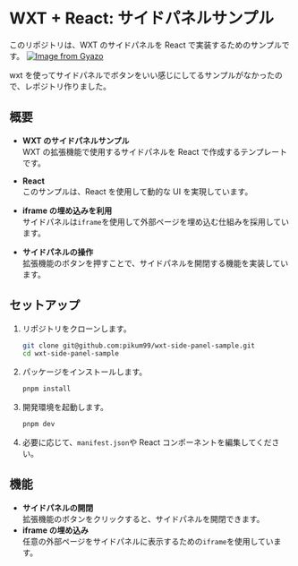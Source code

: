 # WXT + React: サイドパネルサンプル

このリポジトリは、WXT のサイドパネルを React で実装するためのサンプルです。
[![Image from Gyazo](https://i.gyazo.com/2c55fc4bab47eea9553db9abef942678.gif)](https://gyazo.com/2c55fc4bab47eea9553db9abef942678)

wxt を使ってサイドパネルでボタンをいい感じにしてるサンプルがなかったので、レポジトリ作りました。

## 概要

- **WXT のサイドパネルサンプル**  
  WXT の拡張機能で使用するサイドパネルを React で作成するテンプレートです。
- **React**  
  このサンプルは、React を使用して動的な UI を実現しています。

- **iframe の埋め込みを利用**  
  サイドパネルは`iframe`を使用して外部ページを埋め込む仕組みを採用しています。

- **サイドパネルの操作**  
  拡張機能のボタンを押すことで、サイドパネルを開閉する機能を実装しています。

## セットアップ

1. リポジトリをクローンします。

   ```bash
   git clone git@github.com:pikum99/wxt-side-panel-sample.git
   cd wxt-side-panel-sample
   ```

2. パッケージをインストールします。

   ```bash
   pnpm install
   ```

3. 開発環境を起動します。

   ```bash
   pnpm dev
   ```

4. 必要に応じて、`manifest.json`や React コンポーネントを編集してください。

## 機能

- **サイドパネルの開閉**  
  拡張機能のボタンをクリックすると、サイドパネルを開閉できます。
- **iframe の埋め込み**  
  任意の外部ページをサイドパネルに表示するための`iframe`を使用しています。
